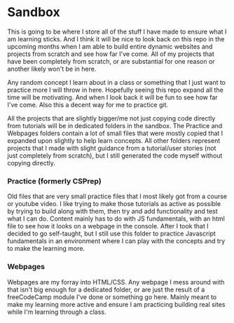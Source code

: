 # Sandbox

This is going to be where I store all of the stuff I have made to ensure what I am learning sticks. And I think it will be nice to look back on this repo in the upcoming months when I am able to build entire dynamic websites and projects from scratch and see how far I've come. All of my projects that have been completely from scratch, or are substantial for one reason or another likely won't be in here.

Any random concept I learn about in a class or something that I just want to practice more I will throw in here. Hopefully seeing this repo expand all the time will be motivating. And when I look back it will be fun to see how far I've come. Also this a decent way for me to practice git. 

All the projects that are slightly bigger/me not just copying code directly from tutorials will be in dedicated folders in the sandbox. The Practice and Webpages folders contain a lot of small files that were mostly copied that I expanded upon slightly to help learn concepts. All other folders represent projects that I made with slight guidance from a tutorial/user stories (not just completely from scratch), but I still generated the code myself without copying directly. 

### Practice (formerly CSPrep)
Old files that are very small practice files that I most likely got from a course or youtube video. I like trying to make those tutorials as active as possible by trying to build along with them, then try and add functionality and test what I can do. Content mainly has to do with JS fundamentals, with an html file to see how it looks on a webpage in the console. After I took that I decided to go self-taught, but I still use this folder to practice Javascript fundamentals in an environment where I can play with the concepts and try to make the learning more.

### Webpages
Webpages are my forray into HTML/CSS. Any webpage I mess around with that isn't big enough for a dedicated folder, or are just the result of a freeCodeCamp module I've done or something go here. Mainly meant to make my learning more active and ensure I am practicing building real sites while I'm learning through a class.

